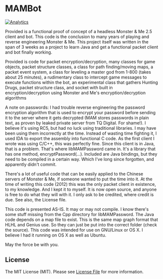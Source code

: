 # MAMBot

[![Analytics](https://ga-beacon.appspot.com/UA-63419605-3/MAMBot/README)](https://github.com/igrigorik/ga-beacon)

Provided is a functional proof of concept of a headless Monster & Me 2.5 client and bot. This code is the conclusion to many years of playing and reverse engineering Monster & Me. This project itself was written in the span of 3 weeks as a project to learn Java and get a functional packet client and bot finally working.

Provided is code for packet encryption/decryption, many classes for game objects, packet structure classes, a class for path finding/moving maps, a packet event system, a class for leveling a master god from 1-800 (takes about 25 minutes), a rudimentary class to intercept game messages to execute functions within the bot, an experimental class that gathers Hunting Drugs, packet structure class, and socket with built in encryption/decryption using Monster and Me's encryption/decryption algorithms

A note on passwords: I had trouble reverse engineering the password encryption algorithm that is used to encrypt your password before sending it to the server where it gets decrypted (MAM stores passwords in plain text, as proven by leaked private server from TQ Digital. For shame!). I believe it's using RC5, but had no luck using traditional libraries. I may have been using them incorrectly at the time. Instead of wasting time fighting it, I used IDA to export the assembly into functional C code. As the first client I wrote was using C/C++, this was perfectly fine. Since this client is in Java, that is a problem. That's where libMAMPassword came in. It's a library that has one method, encryptPassword(...). Included are Java bindings, but they need to be compiled in a certain way. Which I've long since forgotten, and apparently didn't commit.

There's a lot of useful code that can be easily applied to the Chinese servers of Monster & Me, if someone wanted to put the time into it. At the time of writing this code (2012) this was the only packet client in existence, to my knowledge. And I kept it to myself. It is now open source, and anyone is free to do what they will with it. I only ask to be credited, where credit is due. See also, the License file.

This code is presented AS-IS. It may or may not compile. I know there's some stuff missing from the Cpp directory for libMAMPassword. The Java code depends on a map file to exist. This is the same map graph format that HLHL and Genius use. So they can just be put into the correct folder (check the source). This code was intended for use on GNU/Linux or OS X. I believe I had it running on OS X as well as Ubuntu.

May the force be with you.

## License

The MIT License (MIT). Please see [License File](LICENSE.md) for more information.
